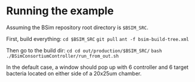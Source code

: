 # Running the example

Assuming the BSim repository root directory is `$BSIM_SRC`.

First, build everything:
`cd $BSIM_SRC`
`git pull`
`ant -f bsim-build-tree.xml`

Then go to the build dir:
`cd cd out/production/$BSIM_SRC/`
`bash ./BSimConsortiumController/run_from_out.sh`

In the default case, a window should pop up with 6 controller and 6 target bacteria located on either side of a 20x25um chamber.


